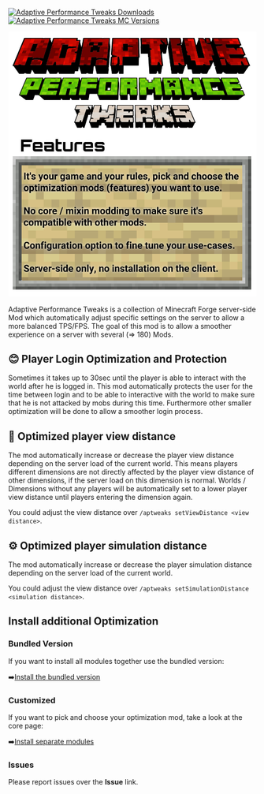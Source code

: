 [![Adaptive Performance Tweaks Downloads](http://cf.way2muchnoise.eu/full_563963_downloads.svg)](https://www.curseforge.com/minecraft/mc-mods/adaptive-performance-tweaks-player)
[![Adaptive Performance Tweaks MC Versions](http://cf.way2muchnoise.eu/versions/Minecraft_563963_all.svg)](https://www.curseforge.com/minecraft/mc-mods/adaptive-performance-tweaks-player)

![Adaptive Performance Tweaks: Player][header]

Adaptive Performance Tweaks is a collection of Minecraft Forge server-side Mod which automatically adjust specific settings on the server to allow a more balanced TPS/FPS.
The goal of this mod is to allow a smoother experience on a server with several (=> 180) Mods.

## 😊 Player Login Optimization and Protection

Sometimes it takes up to 30sec until the player is able to interact with the world after he is logged in.
This mod automatically protects the user for the time between login and to be able to interactive with the world to make sure that he is not attacked by mobs during this time.
Furthermore other smaller optimization will be done to allow a smoother login process.

## 🔭 Optimized player view distance

The mod automatically increase or decrease the player view distance depending on the server load of the current world.
This means players different dimensions are not directly affected by the player view distance of other dimensions, if the server load on this dimension is normal.
Worlds / Dimensions without any players will be automatically set to a lower player view distance until players entering the dimension again.

You could adjust the view distance over `/aptweaks setViewDistance <view distance>`.

## ⚙️ Optimized player simulation distance

The mod automatically increase or decrease the player simulation distance depending on the server load of the current world.

You could adjust the view distance over `/aptweaks setSimulationDistance <simulation distance>`.

## Install additional Optimization

### Bundled Version

If you want to install all modules together use the bundled version:

➡️[Install the bundled version][bundled]

### Customized

If you want to pick and choose your optimization mod, take a look at the core page:

➡️[Install separate modules][core]

### Issues

Please report issues over the **Issue** link.

[header]: ../assets/aptweaks-header.png
[core]: https://www.curseforge.com/minecraft/mc-mods/adaptive-performance-tweaks-core
[bundled]: https://www.curseforge.com/minecraft/mc-mods/adaptive-performance-tweaks
[gamerules]: https://www.curseforge.com/minecraft/mc-mods/adaptive-performance-tweaks-gamerules
[items]: https://www.curseforge.com/minecraft/mc-mods/adaptive-performance-tweaks-items
[player]: https://www.curseforge.com/minecraft/mc-mods/adaptive-performance-tweaks-player
